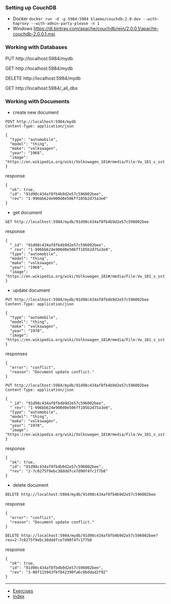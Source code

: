 ### Setting up CouchDB

- Docker `docker run -d -p 5984:5984 klaemo/couchdb:2.0-dev --with-haproxy --with-admin-party-please -n 1`
- Windows https://dl.bintray.com/apache/couchdb/win/2.0.0.1/apache-couchdb-2.0.0.1.msi

### Working with Databases

PUT http://localhost:5984/mydb

GET http://localhost:5984/mydb

DELETE http://localhost:5984/mydb

GET http://localhost:5984/_all_dbs

### Working with Documents

* create new document

```
POST http://localhost:5984/mydb
Content-Type: application/json

{
  "type": "automobile",
  "model": "thing",
  "make": "volkswagen",
  "year": "1968",
  "image": "https://en.wikipedia.org/wiki/Volkswagen_181#/media/File:Vw_181_v_sst.jpg"
}
```

response

```
{
  "ok": true,
  "id": "91d98c434af8fb4b9d2e57c596002bee",
  "rev": "1-996bb624e900d0e506ff105b2d75a3e0"
}
```


* get document

```
GET http://localhost:5984/mydb/91d98c434af8fb4b9d2e57c596002bee
```

response

```
{
  "_id": "91d98c434af8fb4b9d2e57c596002bee",
  "_rev": "1-996bb624e900d0e506ff105b2d75a3e0",
  "type": "automobile",
  "model": "thing",
  "make": "volkswagen",
  "year": "1968",
  "image": "https://en.wikipedia.org/wiki/Volkswagen_181#/media/File:Vw_181_v_sst.jpg"
}
```

* update document

```
PUT http://localhost:5984/mydb/91d98c434af8fb4b9d2e57c596002bee
Content-Type: application/json

{
  "type": "automobile",
  "model": "thing",
  "make": "volkswagen",
  "year": "1970",
  "image": "https://en.wikipedia.org/wiki/Volkswagen_181#/media/File:Vw_181_v_sst.jpg"
}
```

responses

```
{
  "error": "conflict",
  "reason": "Document update conflict."
}
```

```
PUT http://localhost:5984/mydb/91d98c434af8fb4b9d2e57c596002bee
Content-Type: application/json

{
  "_id": "91d98c434af8fb4b9d2e57c596002bee",
  "_rev": "1-996bb624e900d0e506ff105b2d75a3e0",
  "type": "automobile",
  "model": "thing",
  "make": "volkswagen",
  "year": "1970",
  "image": "https://en.wikipedia.org/wiki/Volkswagen_181#/media/File:Vw_181_v_sst.jpg"
}
```

response

```
{
  "ok": true,
  "id": "91d98c434af8fb4b9d2e57c596002bee",
  "rev": "2-7c0275f9ebc38dddfce7d90f4fc1f7b8"
}
```

* delete document

```
DELETE http://localhost:5984/mydb/91d98c434af8fb4b9d2e57c596002bee
```

response

```
{
  "error": "conflict",
  "reason": "Document update conflict."
}
```

```
DELETE http://localhost:5984/mydb/91d98c434af8fb4b9d2e57c596002bee?rev=2-7c0275f9ebc38dddfce7d90f4fc1f7b8
```

response

```
{
  "ok": true,
  "id": "91d98c434af8fb4b9d2e57c596002bee",
  "rev": "3-08f115943fbf842390fa6c0bddad2f92"
}
```


---

* [Exercises](./1-basics/exercises)
* [Index](../)
